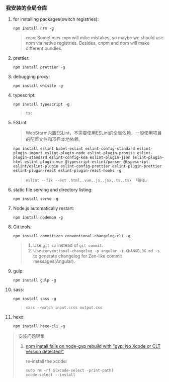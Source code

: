 ### 我安装的全局仓库
1. for installing packages(switch registries):

    `npm install nrm -g`

    >`cnpm`: Sometimes `cnpm` will mike mistakes, so maybe we should use npm via native registries. Besides, cnpm and npm will make different bundles.
2. prettier:

    `npm install prettier -g`
3. debugging proxy:

    `npm install whistle -g`
4. typescript:

    `npm install typescript -g`

    >`tsc`
5. ESLint:

    >WebStorm内置ESLint，不需要使用ESLint的全局依赖，一般使用项目的配置文件和项目本地依赖。

    `npm install eslint babel-eslint eslint-config-standard eslint-plugin-import eslint-plugin-node eslint-plugin-promise eslint-plugin-standard eslint-config-koa eslint-plugin-json eslint-plugin-html eslint-plugin-vue @typescript-eslint/parser @typescript-eslint/eslint-plugin eslint-config-prettier eslint-plugin-prettier eslint-plugin-react eslint-plugin-react-hooks -g`

    >`eslint --fix --ext .html,.vue,.js,.jsx,.ts,.tsx 「路径」`
6. static file serving and directory listing:

    `npm install serve -g`
7. Node.js automatically restart:

    `npm install nodemon -g`
8. Git tools:

    `npm install commitizen conventional-changelog-cli -g`

    >1. Use `git cz` instead of `git commit`.
    >2. Use `conventional-changelog -p angular -i CHANGELOG.md -s` to generate changelog for Zen-like commit messages(Angular).
9. gulp:

    `npm install gulp -g`
10. sass:

    `npm install sass -g`

    >`sass --watch input.scss output.css`
11. hexo:

    `npm install hexo-cli -g`

>安装问题锦集
>
>1. [npm install fails on node-gyp rebuild with "gyp: No Xcode or CLT version detected!"](https://github.com/schnerd/d3-scale-cluster/issues/7)
>
>    re-install the xcode:
>
>    ```shell
>    sudo rm -rf $(xcode-select -print-path)
>    xcode-select --install
>    ```
